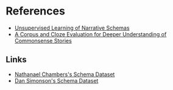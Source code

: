 # References
- [Unsupervised Learning of Narrative Schemas](https://www.aclweb.org/anthology/P08-1090/)
- [A Corpus and Cloze Evaluation for Deeper Understanding of Commonsense Stories](https://www.aclweb.org/anthology/N16-1098.pdf)

## Links
- [Nathanael Chambers's Schema Dataset](https://www.usna.edu/Users/cs/nchamber/data/schemas/acl09/)
- [Dan Simonson's Schema Dataset](http://schemas.thedansimonson.com/)
